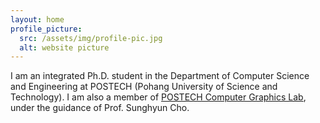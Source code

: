 ```yaml
---
layout: home
profile_picture:
  src: /assets/img/profile-pic.jpg
  alt: website picture
---
```


<p>
 I am an integrated Ph.D. student in the Department of Computer Science and Engineering at POSTECH (Pohang University of Science and Technology). I am also a member of <a href="https://cg.postech.ac.kr">POSTECH Computer Graphics Lab</a>, under the guidance of Prof. Sunghyun Cho.
</p>